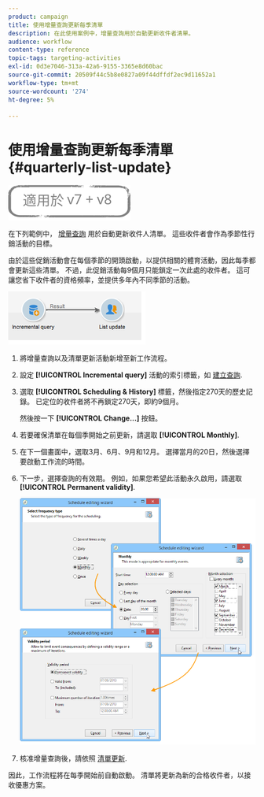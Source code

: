 ```yaml
---
product: campaign
title: 使用增量查詢更新每季清單
description: 在此使用案例中，增量查詢用於自動更新收件者清單。
audience: workflow
content-type: reference
topic-tags: targeting-activities
exl-id: 0d3e7046-313a-42a6-9155-3365e8d60bac
source-git-commit: 20509f44c5b8e0827a09f44dffdf2ec9d11652a1
workflow-type: tm+mt
source-wordcount: '274'
ht-degree: 5%

---
```


# 使用增量查詢更新每季清單 {#quarterly-list-update}

![](../../assets/common.svg)

在下列範例中， [增量查詢](incremental-query.md) 用於自動更新收件人清單。 這些收件者會作為季節性行銷活動的目標。

由於這些促銷活動會在每個季節的開頭啟動，以提供相關的體育活動，因此每季都會更新這些清單。 不過，此促銷活動每9個月只能鎖定一次此處的收件者。 這可讓您省下收件者的資格頻率，並提供多年內不同季節的活動。

![](assets/incremental_query_example.png)

1. 將增量查詢以及清單更新活動新增至新工作流程。
1. 設定 **[!UICONTROL Incremental query]** 活動的索引標籤，如 [建立查詢](query.md#creating-a-query).
1. 選取 **[!UICONTROL Scheduling & History]** 標籤，然後指定270天的歷史記錄。 已定位的收件者將不再鎖定270天，即約9個月。

   然後按一下 **[!UICONTROL Change...]** 按鈕。

1. 若要確保清單在每個季開始之前更新，請選取 **[!UICONTROL Monthly]**.
1. 在下一個畫面中，選取3月、6月、9月和12月。 選擇當月的20日，然後選擇要啟動工作流的時間。
1. 下一步，選擇查詢的有效期。 例如，如果您希望此活動永久啟用，請選取 **[!UICONTROL Permanent validity]**.

   ![](assets/incremental_query_example_2.png)

1. 核准增量查詢後，請依照 [清單更新](list-update.md).

因此，工作流程將在每季開始前自動啟動。 清單將更新為新的合格收件者，以接收優惠方案。
